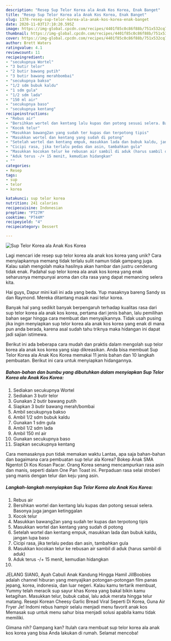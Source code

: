 ```yaml
---
description: "Resep Sup Telor Korea ala Anak Kos Korea, Enak Banget"
title: "Resep Sup Telor Korea ala Anak Kos Korea, Enak Banget"
slug: 1378-resep-sup-telor-korea-ala-anak-kos-korea-enak-banget
date: 2020-11-03T17:10:20.595Z
image: https://img-global.cpcdn.com/recipes/4401f85c0c86f88b/751x532cq70/sup-telor-korea-ala-anak-kos-korea-foto-resep-utama.jpg
thumbnail: https://img-global.cpcdn.com/recipes/4401f85c0c86f88b/751x532cq70/sup-telor-korea-ala-anak-kos-korea-foto-resep-utama.jpg
cover: https://img-global.cpcdn.com/recipes/4401f85c0c86f88b/751x532cq70/sup-telor-korea-ala-anak-kos-korea-foto-resep-utama.jpg
author: Brett Waters
ratingvalue: 4.1
reviewcount: 11
recipeingredient:
- "secukupnya Wortel"
- "3 butir telor"
- "2 butir bawang putih"
- "3 butir bawang merahbombai"
- "secukupnya bakso"
- "1/2 sdm bubuk kaldu"
- "1 sdm gula"
- "1/2 sdm lada"
- "150 ml air"
- "secukupnya baso"
- "secukupnya kentang"
recipeinstructions:
- "Rebus air"
- "Bersihkan wortel dan kentang lalu kupas dan potong sesuai selera. Basonya juga jangan ketinggalan"
- "Kocok telur"
- "Masukkan bawang2an yang sudah ter kupas dan terpotong tipis"
- "Masukkan wortel dan kentang yang sudah di potong"
- "Setelah wortel dan kentang empuk, masukkan lada dan bubuk kaldu, jangan lupa baso"
- "Cicipi rasa, jika terlalu pedas dan asin, tambahkan gula"
- "Masukkan kocokan telur ke rebusan air sambil di aduk (harus sambil di aduk)"
- "Aduk terus -/+ 15 menit, kemudian hidangkan"
- ""
categories:
- Resep
tags:
- sup
- telor
- korea

katakunci: sup telor korea 
nutrition: 241 calories
recipecuisine: Indonesian
preptime: "PT27M"
cooktime: "PT44M"
recipeyield: "4"
recipecategory: Dessert

---
```



![Sup Telor Korea ala Anak Kos Korea](https://img-global.cpcdn.com/recipes/4401f85c0c86f88b/751x532cq70/sup-telor-korea-ala-anak-kos-korea-foto-resep-utama.jpg)

Lagi mencari ide resep sup telor korea ala anak kos korea yang unik? Cara menyiapkannya memang tidak terlalu sulit namun tidak gampang juga. Kalau salah mengolah maka hasilnya akan hambar dan justru cenderung tidak enak. Padahal sup telor korea ala anak kos korea yang enak seharusnya mempunyai aroma dan cita rasa yang dapat memancing selera kita.

Hai guys, Dapur mini kali ini ada yang beda. Yup masaknya bareng Sandy ss dan Raymond. Mereka ditantang masak nasi telur korea.

Banyak hal yang sedikit banyak berpengaruh terhadap kualitas rasa dari sup telor korea ala anak kos korea, pertama dari jenis bahan, lalu pemilihan bahan segar hingga cara membuat dan menyajikannya. Tidak usah pusing jika ingin menyiapkan sup telor korea ala anak kos korea yang enak di mana pun anda berada, karena asal sudah tahu triknya maka hidangan ini dapat jadi sajian istimewa.


Berikut ini ada beberapa cara mudah dan praktis dalam mengolah sup telor korea ala anak kos korea yang siap dikreasikan. Anda bisa membuat Sup Telor Korea ala Anak Kos Korea memakai 11 jenis bahan dan 10 langkah pembuatan. Berikut ini cara untuk menyiapkan hidangannya.

<!--inarticleads1-->

##### Bahan-bahan dan bumbu yang dibutuhkan dalam menyiapkan Sup Telor Korea ala Anak Kos Korea:

1. Sediakan secukupnya Wortel
1. Sediakan 3 butir telor
1. Gunakan 2 butir bawang putih
1. Siapkan 3 butir bawang merah/bombai
1. Ambil secukupnya bakso
1. Ambil 1/2 sdm bubuk kaldu
1. Gunakan 1 sdm gula
1. Ambil 1/2 sdm lada
1. Ambil 150 ml air
1. Gunakan secukupnya baso
1. Siapkan secukupnya kentang


Cara memasaknya pun tidak memakan waktu Lantas, apa saja bahan-bahan dan bagaimana cara pembuatan sup telur ala Korea? Bokep Anak SMA Ngentot Di Kos Kosan Pacar. Orang Korea senang mencampurkan rasa asin dan manis, seperti dalam One Pan Toast ini. Perpaduan rasa selai stroberi yang manis dengan telur dan keju yang asin. 

<!--inarticleads2-->

##### Langkah-langkah menyiapkan Sup Telor Korea ala Anak Kos Korea:

1. Rebus air
1. Bersihkan wortel dan kentang lalu kupas dan potong sesuai selera. Basonya juga jangan ketinggalan
1. Kocok telur
1. Masukkan bawang2an yang sudah ter kupas dan terpotong tipis
1. Masukkan wortel dan kentang yang sudah di potong
1. Setelah wortel dan kentang empuk, masukkan lada dan bubuk kaldu, jangan lupa baso
1. Cicipi rasa, jika terlalu pedas dan asin, tambahkan gula
1. Masukkan kocokan telur ke rebusan air sambil di aduk (harus sambil di aduk)
1. Aduk terus -/+ 15 menit, kemudian hidangkan
1. 


JELANG SIANG, Ayah Cabuli Anak Kandung Hingga Hamil JillBoobies adalah channel hiburan yang menyajikan potongan-potongan film panas jepang, korea, indonesia, dan luar negeri. Kalau kamu tertarik membuat, Yummy telah meracik sup sayur khas Korea yang bakal bikin kamu ketagihan. Masukkan telur, bubuk cabai, lalu aduk merata hingga telur matang. Resepi Korean Cheesy Garlic Bread Viral Seperti Di Korea, Guna Air Fryer Je! Indomi rebus hampir selalu menjadi menu favorit anak kos Memasak sup untuk menu sahur bisa menjadi solusi apabila kamu tidak memiliki. 

Gimana nih? Gampang kan? Itulah cara membuat sup telor korea ala anak kos korea yang bisa Anda lakukan di rumah. Selamat mencoba!
